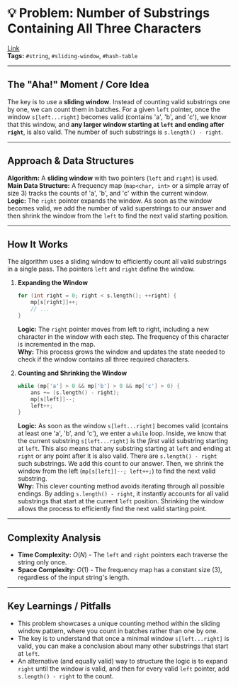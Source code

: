 # 💡 Problem: Number of Substrings Containing All Three Characters
[Link](https://leetcode.com/problems/number-of-substrings-containing-all-three-characters/)
<br>
**Tags:** `#string`, `#sliding-window`, `#hash-table`

---

## The "Aha!" Moment / Core Idea
The key is to use a **sliding window**. Instead of counting valid substrings one by one, we can count them in batches. For a given `left` pointer, once the window `s[left...right]` becomes valid (contains 'a', 'b', and 'c'), we know that this window, and **any larger window starting at `left` and ending after `right`**, is also valid. The number of such substrings is `s.length() - right`.

---

## Approach & Data Structures
**Algorithm:** A **sliding window** with two pointers (`left` and `right`) is used.
<br>
**Main Data Structure:** A frequency map (`map<char, int>` or a simple array of size 3) tracks the counts of 'a', 'b', and 'c' within the current window.
<br>
**Logic:** The `right` pointer expands the window. As soon as the window becomes valid, we add the number of valid superstrings to our answer and then shrink the window from the `left` to find the next valid starting position.

---

## How It Works
The algorithm uses a sliding window to efficiently count all valid substrings in a single pass. The pointers `left` and `right` define the window.

1.  **Expanding the Window**
    ```cpp
    for (int right = 0; right < s.length(); ++right) {
        mp[s[right]]++;
        // ...
    }
    ```
    **Logic:** The `right` pointer moves from left to right, including a new character in the window with each step. The frequency of this character is incremented in the map.
    <br>
    **Why:** This process grows the window and updates the state needed to check if the window contains all three required characters.

2.  **Counting and Shrinking the Window**
    ```cpp
    while (mp['a'] > 0 && mp['b'] > 0 && mp['c'] > 0) {
        ans += (s.length() - right);
        mp[s[left]]--;
        left++;
    }
    ```
    **Logic:** As soon as the window `s[left...right]` becomes valid (contains at least one 'a', 'b', and 'c'), we enter a `while` loop. Inside, we know that the current substring `s[left...right]` is the *first* valid substring starting at `left`. This also means that any substring starting at `left` and ending at `right` or any point after it is also valid. There are `s.length() - right` such substrings. We add this count to our answer. Then, we shrink the window from the left (`mp[s[left]]--; left++;`) to find the next valid substring.
    <br>
    **Why:** This clever counting method avoids iterating through all possible endings. By adding `s.length() - right`, it instantly accounts for all valid substrings that start at the current `left` position. Shrinking the window allows the process to efficiently find the next valid starting point.

---

## Complexity Analysis
* **Time Complexity:** $O(N)$ - The `left` and `right` pointers each traverse the string only once.
* **Space Complexity:** $O(1)$ - The frequency map has a constant size (3), regardless of the input string's length.

---

## Key Learnings / Pitfalls
* This problem showcases a unique counting method within the sliding window pattern, where you count in batches rather than one by one.
* The key is to understand that once a minimal window `s[left...right]` is valid, you can make a conclusion about many other substrings that start at `left`.
* An alternative (and equally valid) way to structure the logic is to expand `right` until the window is valid, and then for every valid `left` pointer, add `s.length() - right` to the count.
